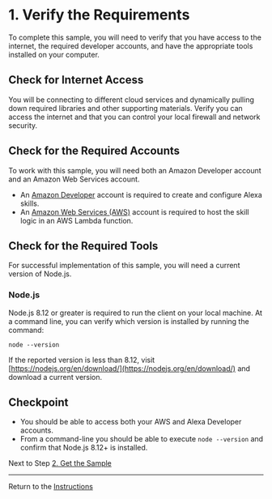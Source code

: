 # 1. Verify the Requirements

To complete this sample, you will need to verify that you have access to the internet, the required developer accounts, and have the appropriate tools installed on your computer.

## Check for Internet Access
You will be connecting to different cloud services and dynamically pulling down required libraries and other supporting materials. Verify you can access the internet and that you can control your local firewall and network security. 

## Check for the Required Accounts

To work with this sample, you will need both an Amazon Developer account and an Amazon Web Services account.

* An [Amazon Developer](https://developer.amazon.com/) account is required to create and configure Alexa skills.
* An [Amazon Web Services (AWS)](https://aws.amazon.com/) account is required to host the skill logic in an AWS Lambda function.

## Check for the Required Tools

For successful implementation of this sample, you will need a current version of Node.js.

### **Node.js**

Node.js 8.12 or greater is required to run the client on your local machine. At a command line, you can verify which version is installed by running the command:

```
node --version
```

If the reported version is less than 8.12, visit [https://nodejs.org/en/download/](https://nodejs.org/en/download/) and download a current version.


## Checkpoint
- You should be able to access both your AWS and Alexa Developer accounts.
- From a command-line you should be able to execute `node --version` and confirm that Node.js 8.12+ is installed.

Next to Step [2. Get the Sample](get-the-sample.md)

___
Return to the [Instructions](README.md)